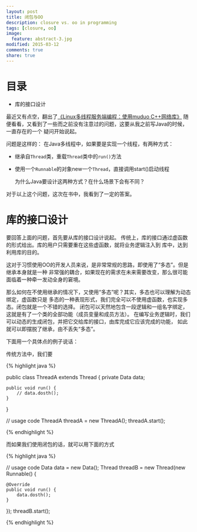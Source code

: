 ```yaml
---
layout: post
title: 闭包与OO
description: closure vs. oo in programming
tags: [closure, oo]
image: 
  feature: abstract-3.jpg
modified: 2015-03-12
comments: true
share: true
---
```


目录
====

<!-- MarkdownTOC -->

- 库的接口设计

<!-- /MarkdownTOC -->

最近又有点空，翻出了[《Linux多线程服务端编程：使用muduo C++网络库》](http://www.duokan.com/book/76600)
随便看看，又看到了一些而之前没有注意过的问题，这要从我之前写Java的时候，一直存在的一个
疑问开始说起。

问题是这样的：
在Java多线程中，如果要是实现一个线程，有两种方式：
* 继承自`Thread`类，重载`Thread`类中的`run()`方法
* 使用一个`Runnable`的对象new一个`Thread`，直接调用start()启动线程

    为什么Java要设计这两种方式？在什么场景下会有不同？

对于以上这个问题，这次在书中，我看到了一定的答案。

库的接口设计
===========
要回答上面的问题，首先要从库的接口设计说起。
传统上，库的接口通过虚函数的形式给出。库的用户只需要重在这些虚函数，就将业务逻辑注入到
库中，达到利用库的目的。

这对于习惯使用OO的开发人员来说，是非常常规的思路，即使用了“多态”。但是继承本身就是一种
非常强的耦合，如果现在的需求在未来需要改变，那么很可能面临着一种牵一发动全身的窘境。

那么如何在不使用继承的情况下，又使用“多态”呢？其实，多态也可以理解为动态绑定，虚函数只是
多态的一种表现形式，我们完全可以不使用虚函数，也实现多态。闭包就是一个不错的选择。
闭包可以天然地包含一段逻辑和一组名字绑定，这就是有了一个类的全部功能（成员变量和成员方法）。
在编写业务逻辑时，我们可以动态的生成闭包，并把它交给库的接口，由库完成它应该完成的功能，
如此就可以即摆脱了继承，由不丢失“多态”。

下面用一个具体点的例子说话：

传统方法中，我们要

{% highlight java %}

public class ThreadA extends Thread {
    private Data data;
    
    public void run() {
        // data.dosth();
    }
}

// usage code
ThreadA threadA = new ThreadA();
threadA.start();

{% endhighlight %}

而如果我们使用闭包的话，就可以用下面的方式

{% highlight java %}

// usage code
Data data = new Data();
Thread threadB = new Thread(new Runnable() {

    @Override
    public void run() {
        data.dosth();
    }
});
threadB.start();

{% endhighlight %}
